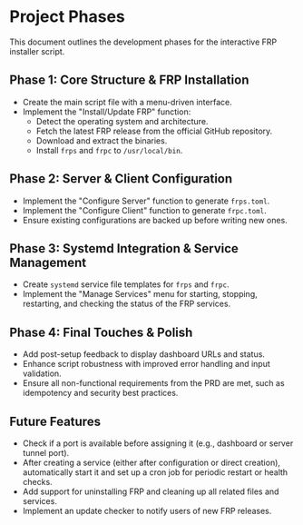 # Project Phases

This document outlines the development phases for the interactive FRP installer script.

## Phase 1: Core Structure & FRP Installation
*   Create the main script file with a menu-driven interface.
*   Implement the "Install/Update FRP" function:
    *   Detect the operating system and architecture.
    *   Fetch the latest FRP release from the official GitHub repository.
    *   Download and extract the binaries.
    *   Install `frps` and `frpc` to `/usr/local/bin`.

## Phase 2: Server & Client Configuration
*   Implement the "Configure Server" function to generate `frps.toml`.
*   Implement the "Configure Client" function to generate `frpc.toml`.
*   Ensure existing configurations are backed up before writing new ones.

## Phase 3: Systemd Integration & Service Management
*   Create `systemd` service file templates for `frps` and `frpc`.
*   Implement the "Manage Services" menu for starting, stopping, restarting, and checking the status of the FRP services.

## Phase 4: Final Touches & Polish
*   Add post-setup feedback to display dashboard URLs and status.
*   Enhance script robustness with improved error handling and input validation.
*   Ensure all non-functional requirements from the PRD are met, such as idempotency and security best practices.

## Future Features

- Check if a port is available before assigning it (e.g., dashboard or server tunnel port).
- After creating a service (either after configuration or direct creation), automatically start it and set up a cron job for periodic restart or health checks.
- Add support for uninstalling FRP and cleaning up all related files and services.
- Implement an update checker to notify users of new FRP releases.